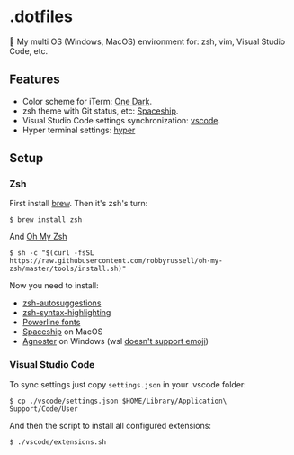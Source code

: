 # .dotfiles
💠 My multi OS (Windows, MacOS) environment for: zsh, vim, Visual Studio Code, etc.

## Features

- Color scheme for iTerm: [One Dark](https://github.com/gabrieledarrigo/.dotfiles/tree/master/iterm).
- zsh theme with Git status, etc: [Spaceship]().
- Visual Studio Code settings synchronization: [vscode](https://github.com/gabrieledarrigo/.dotfiles/tree/master/vscode).
- Hyper terminal settings: [hyper](https://github.com/gabrieledarrigo/.dotfiles/tree/master/hyper)

## Setup

### Zsh

First install [brew](https://brew.sh/).
Then it's zsh's turn:

```
$ brew install zsh
```

And [Oh My Zsh](https://github.com/robbyrussell/oh-my-zsh)

```
$ sh -c "$(curl -fsSL https://raw.githubusercontent.com/robbyrussell/oh-my-zsh/master/tools/install.sh)"
```

Now you need to install:

- [zsh-autosuggestions](https://github.com/zsh-users/zsh-autosuggestions)
- [zsh-syntax-highlighting](https://github.com/zsh-users/zsh-syntax-highlighting)
- [Powerline fonts](https://github.com/powerline/fonts)
- [Spaceship](https://github.com/denysdovhan/spaceship-prompt) on MacOS
- [Agnoster](https://github.com/agnoster/agnoster-zsh-theme) on Windows (wsl [doesn't support emoji](https://github.com/Microsoft/console/issues/190))

### Visual Studio Code

To sync settings just copy `settings.json` in your .vscode folder:

```
$ cp ./vscode/settings.json $HOME/Library/Application\ Support/Code/User
```

And then the script to install all configured extensions:

```
$ ./vscode/extensions.sh
```
